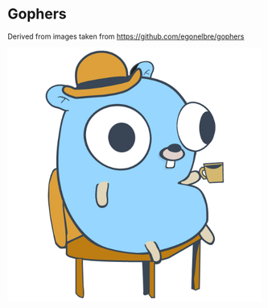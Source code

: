 # Gophers

Derived from images taken from  https://github.com/egonelbre/gophers

[<img src="this_is_fine.png">](this_is_fine.svg)
